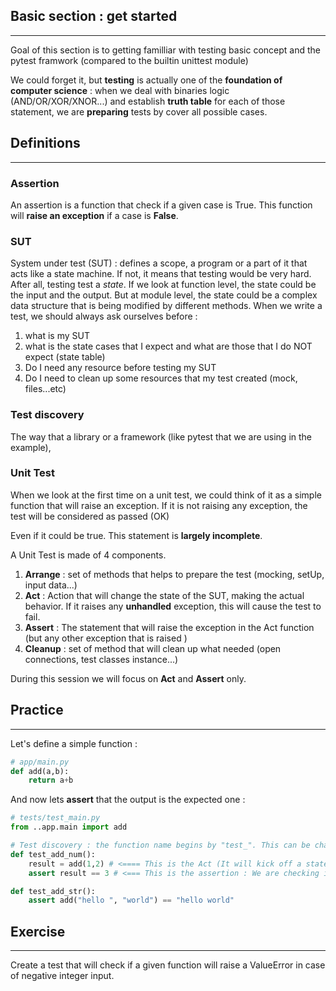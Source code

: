 ## Basic section : get started

---

Goal of this section is to getting familliar with testing basic concept and the pytest framwork (compared to the builtin unittest module)

We could forget it, but **testing** is actually one of the **foundation of computer science** : when we deal with binaries logic (AND/OR/XOR/XNOR...) and establish **truth table** for each of those statement, we are **preparing** tests by cover all possible cases.

## Definitions

___

### Assertion
An assertion is a function that check if a given case is True. 
This function will **raise an exception** if a case is **False**.

### SUT 
System under test (SUT) : defines a scope, a program or a part of it that acts like a state machine.
If not, it means that testing would be very hard. After all, testing test a *state*. 
If we look at function level, the state could be the input and the output. But at module level, the state could be a complex data structure that is being modified by different methods.
When we write a test, we should always ask ourselves before : 
1. what is my SUT
2. what is the state cases that I expect and what are those that I do NOT expect (state table)
3. Do I need any resource before testing my SUT
4. Do I need to clean up some resources that my test created (mock, files...etc)

### Test discovery

The way that a library or a framework (like pytest that we are using in the example), 

### Unit Test
When we look at the first time on a unit test, we could think of it as a simple function that will raise an exception. 
If it is not raising any exception, the test will be considered as passed (OK)

Even if it could be true. This statement is **largely incomplete**.


A Unit Test is made of 4 components.

1. **Arrange** : set of methods that helps to prepare the test (mocking, setUp, input data...)
2.  **Act** : Action that will change the state of the SUT, making the actual behavior. If it raises any **unhandled** exception, this will cause the test to fail.
3. **Assert** : The statement that will raise the exception in the Act function (but any other exception that is raised )
4. **Cleanup** : set of method that will clean up what needed (open connections, test classes instance...)

During this session we will focus on **Act** and **Assert** only.

## Practice

___

Let's define a simple function :

```python
# app/main.py
def add(a,b):
    return a+b
```

And now lets **assert** that the output is the expected one :

```python
# tests/test_main.py
from ..app.main import add

# Test discovery : the function name begins by "test_". This can be changed in the configuration file but this is the default configuration of pytest
def test_add_num():
    result = add(1,2) # <==== This is the Act (It will kick off a state change, here creating a result variable at the function scope
    assert result == 3 # <=== This is the assertion : We are checking if the state (or a part of it) is what we expect

def test_add_str():
    assert add("hello ", "world") == "hello world"
```

## Exercise 

---

Create a test that will check if a given function will raise a ValueError in case of negative integer input.









